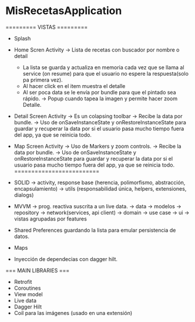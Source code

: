 # MisRecetasApplication

========= VISTAS =========
- Splash 
- Home Scren Activity 
  -> Lista de recetas con buscador por nombre o detail
     - La lista se guarda y actualiza en memoria cada vez que se llama al service (on resume) para que el usuario no espere la respuesta(solo pa primera vez).
     - Al hacer click en el item muestra el detalle
     - Al ser poca data se le envía por bundle para que el pintado sea rápido.
  -> Popup cuando tapea la imagen y permite hacer zoom
     Detalle.
- Detail Screen Activity
  -> Es un colapsing toolbar
  -> Recibe la data por bundle.
  -> Uso de onSaveInstanceState y onRestoreInstanceState para guardar y recuperar la data por si el usuario pasa mucho tiempo fuera del app, ya que se reinicia todo.
- Map Screen Activity
  -> Uso de Markers y zoom controls.
  -> Recibe la data por bundle.
  -> Uso de onSaveInstanceState y onRestoreInstanceState para guardar y recuperar la data por si el usuario pasa mucho tiempo fuera del app, ya que se reinicia todo.
=========================


- SOLID 
  -> activity, response base (herencia, polimorfismo, abstracción, encapsulamiento)
  -> utils (responsabilidad única, helpers, extensiones, dialogs)
- MVVM 
  -> prog. reactiva suscrita a un live data.
  -> data
    -> modelos
    -> repository
    -> network(services, api client)
  -> domain
    -> use case
  -> ui
    -> vistas agrupadas por features
  
- Shared Preferences guardando la lista para emular persistencia de datos.
- Maps
- Inyección de dependecias con dagger hilt.

=== MAIN LIBRARIES ===
- Retrofit
- Coroutines
- View model
- Live data
- Dagger Hilt
- Coil para las imágenes (usado en una extensión)
